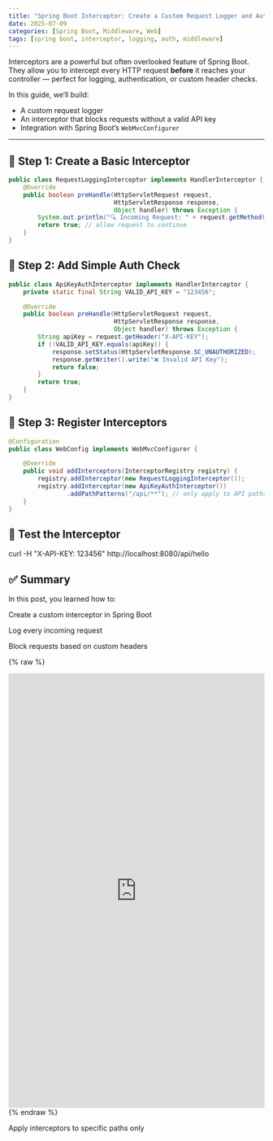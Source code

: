 ```yaml
---
title: "Spring Boot Interceptor: Create a Custom Request Logger and Auth Layer"
date: 2025-07-09
categories: [Spring Boot, Middleware, Web]
tags: [spring boot, interceptor, logging, auth, middleware]
---
```


Interceptors are a powerful but often overlooked feature of Spring Boot. They allow you to intercept every HTTP request **before** it reaches your controller — perfect for logging, authentication, or custom header checks.

In this guide, we’ll build:

- A custom request logger
- An interceptor that blocks requests without a valid API key
- Integration with Spring Boot’s `WebMvcConfigurer`

---

## 🧱 Step 1: Create a Basic Interceptor

```java
public class RequestLoggingInterceptor implements HandlerInterceptor {
    @Override
    public boolean preHandle(HttpServletRequest request,
                             HttpServletResponse response,
                             Object handler) throws Exception {
        System.out.println("🔍 Incoming Request: " + request.getMethod() + " " + request.getRequestURI());
        return true; // allow request to continue
    }
}
```
## 🔐 Step 2: Add Simple Auth Check
```java
public class ApiKeyAuthInterceptor implements HandlerInterceptor {
    private static final String VALID_API_KEY = "123456";

    @Override
    public boolean preHandle(HttpServletRequest request,
                             HttpServletResponse response,
                             Object handler) throws Exception {
        String apiKey = request.getHeader("X-API-KEY");
        if (!VALID_API_KEY.equals(apiKey)) {
            response.setStatus(HttpServletResponse.SC_UNAUTHORIZED);
            response.getWriter().write("❌ Invalid API Key");
            return false;
        }
        return true;
    }
}
```
## 🔗 Step 3: Register Interceptors
```java
@Configuration
public class WebConfig implements WebMvcConfigurer {

    @Override
    public void addInterceptors(InterceptorRegistry registry) {
        registry.addInterceptor(new RequestLoggingInterceptor());
        registry.addInterceptor(new ApiKeyAuthInterceptor())
                .addPathPatterns("/api/**"); // only apply to API paths
    }
}
```
## 🧪 Test the Interceptor
curl -H "X-API-KEY: 123456" http://localhost:8080/api/hello

## ✅ Summary
In this post, you learned how to:

Create a custom interceptor in Spring Boot

Log every incoming request

Block requests based on custom headers



{% raw %}
<iframe src="https://docs.google.com/forms/d/e/1FAIpQLSeeB-npfdj4nPgiWxvV_BFJIpB40BW-uYF9K62YMtDsfn3fsg/viewform?embedded=true"
        width="100%" height="855" frameborder="0" marginheight="0" marginwidth="0">
  Đang tải…
</iframe>
{% endraw %}

Apply interceptors to specific paths only


